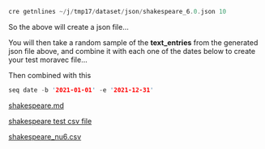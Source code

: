 
```rust
cre getnlines ~/j/tmp17/dataset/json/shakespeare_6.0.json 10
```

So the above will create a json file...

You will then take a random sample of the **text_entries** from
the generated json file above,
and combine it with each one of the dates below to create your test
moravec file...

Then combined with this

```rust
seq date -b '2021-01-01' -e '2021-12-31'
```

[shakespeare.md](./shakespeare.md)

[shakespeare test csv file](https://github.com/stormasm/nudata/blob/main/csv/shakespeare.csv)

[shakespeare_nu6.csv](https://github.com/stormasm/dataset/tree/main/csv)
